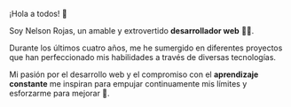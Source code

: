 ¡Hola a todos! 👋

Soy Nelson Rojas, un amable y extrovertido **desarrollador web** 🧑‍💻.

Durante los últimos cuatro años, me he sumergido en diferentes proyectos 
que han perfeccionado mis habilidades a través de diversas tecnologías.

Mi pasión por el desarrollo web y el compromiso con el **aprendizaje constante** me inspiran 
para empujar continuamente mis límites y esforzarme para mejorar 💪.